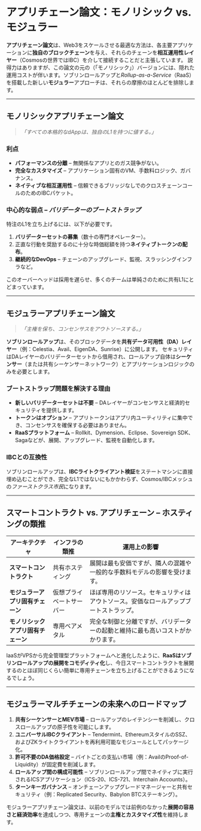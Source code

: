 # アプリチェーン論文：モノリシック vs. モジュラー

**アプリチェーン論文**は、Web3をスケールさせる最適な方法は、各主要アプリケーションに**独自のブロックチェーン**を与え、それらのチェーンを**相互運用性レイヤー**（Cosmosの世界ではIBC）を介して接続することだと主張しています。
説得力はありますが、この論文の元の（「モノリシック」）バージョンには、隠れた運用コストが伴います。ソブリンロールアップと*Rollup-as-a-Service*（RaaS）を搭載した新しい**モジュラー**アプローチは、それらの摩擦のほとんどを排除します。

---

## モノリシックアプリチェーン論文

> *「すべての本格的なdAppは、独自のL1を持つに値する。」*

### 利点

* **パフォーマンスの分離** – 無関係なアプリとのガス競争がない。
* **完全なカスタマイズ** – アプリケーション固有のVM、手数料ロジック、ガバナンス。
* **ネイティブな相互運用性** – 信頼できるブリッジなしでのクロスチェーンコールのためのIBCパケット。

### 中心的な弱点 – *バリデーターのブートストラップ*

特注のL1を立ち上げるには、以下が必要です。

1. **バリデーターセットの募集**（数十の専門オペレーター）。
2. 正直な行動を奨励するのに十分な時価総額を持つ**ネイティブトークンの配布**。
3. **継続的なDevOps** – チェーンのアップグレード、監視、スラッシングインフラなど。

このオーバーヘッドは採用を遅らせ、多くのチームは単純さのために共有L1にとどまっています。

---

## モジュラーアプリチェーン論文

> *「主権を保ち、コンセンサスをアウトソースする。」*

**ソブリンロールアップ**は、そのブロックデータを**共有データ可用性（DA）レイヤー**（例：Celestia、Avail、EigenDA、Sunrise）に公開します。
セキュリティはDAレイヤーのバリデーターセットから借用され、ロールアップ自体は**シーケンサー**（または共有シーケンサーネットワーク）とアプリケーションロジックのみを必要とします。

### ブートストラップ問題を解決する理由

* **新しいバリデーターセットは不要** – DAレイヤーがコンセンサスと経済的セキュリティを提供します。
* **トークンはオプション** – アプリトークンはアプリ内ユーティリティに集中でき、コンセンサスを確保する必要はありません。
* **RaaSプラットフォーム** – Rollkit、Dymension、Eclipse、Sovereign SDK、Sagaなどが、展開、アップグレード、監視を自動化します。

### IBCとの互換性

ソブリンロールアップは、**IBCライトクライアント検証**をステートマシンに直接埋め込むことができ、完全なL1ではないにもかかわらず、Cosmos/IBCメッシュの*ファーストクラス市民*になります。

---

## スマートコントラクト vs. アプリチェーン – ホスティングの類推

| アーキテクチャ | インフラの類推 | 運用上の影響 |
| --- | --- | --- |
| **スマートコントラクト** | 共有ホスティング | 展開は最も安価ですが、隣人の混雑や一般的な手数料モデルの影響を受けます。 |
| **モジュラーアプリ固有チェーン** | 仮想プライベートサーバー | ほぼ専用のリソース。セキュリティはアウトソース。安価なロールアップブートストラップ。 |
| **モノリシックアプリ固有チェーン** | 専用ベアメタル | 完全な制御と分離ですが、バリデーターの起動と維持に最も高いコストがかかります。 |

IaaSがVPSから完全管理型プラットフォームへと進化したように、**RaaSはソブリンロールアップの展開をコモディティ化**し、今日スマートコントラクトを展開するのとほぼ同じくらい簡単に専用チェーンを立ち上げることができるようになるでしょう。

---

## モジュラーマルチチェーンの未来へのロードマップ

1. **共有シーケンサーとMEV市場** – ロールアップのレイテンシーを削減し、クロスロールアップの原子性を可能にします。
2. **ユニバーサルIBCクライアント** – Tendermint、EthereumスタイルのSSZ、およびZKライトクライアントを再利用可能なモジュールとしてパッケージ化。
3. **許可不要のDA価格設定** – バイトごとの支払い市場（例：AvailのProof-of-Liquidity）が固定費を削減します。
4. **ロールアップ間の構成可能性** – ソブリンロールアップ間でネイティブに実行されるICSアプリケーション（ICS-20、ICS-721、Interchain Accounts）。
5. **ターンキーガバナンス** – オンチェーンアップグレードマネージャーと共有セキュリティ（例：Replicated Security、Babylon BTCステーキング）。

モジュラーアプリチェーン論文は、以前のモデルでは前例のなかった**展開の容易さと経済効率**を達成しつつ、専用チェーンの**主権とカスタマイズ性**を維持します。
